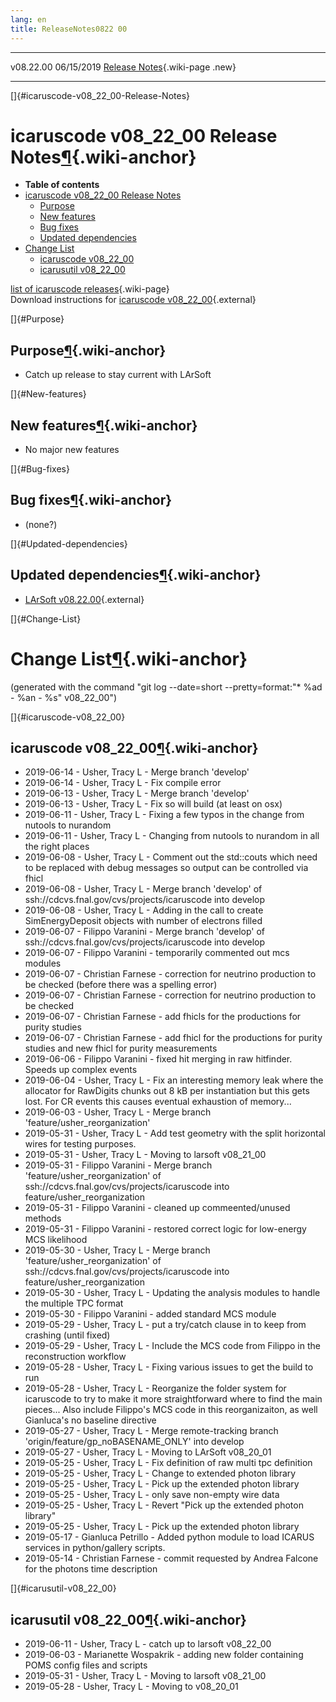 ```yaml
---
lang: en
title: ReleaseNotes0822 00
---
```


  ----------- ------------ -- -- -----------------------------------------------------------
  v08.22.00   06/15/2019         [Release Notes](ReleaseNotes082200.html){.wiki-page .new}
  ----------- ------------ -- -- -----------------------------------------------------------

[]{#icaruscode-v08_22_00-Release-Notes}

icaruscode v08\_22\_00 Release Notes[¶](#icaruscode-v08_22_00-Release-Notes){.wiki-anchor}
==========================================================================================

-   **Table of contents**
-   [icaruscode v08\_22\_00 Release
    Notes](#icaruscode-v08_22_00-Release-Notes)
    -   [Purpose](#Purpose)
    -   [New features](#New-features)
    -   [Bug fixes](#Bug-fixes)
    -   [Updated dependencies](#Updated-dependencies)
-   [Change List](#Change-List)
    -   [icaruscode v08\_22\_00](#icaruscode-v08_22_00)
    -   [icarusutil v08\_22\_00](#icarusutil-v08_22_00)

[list of icaruscode
releases](List_of_ICARUS_code_releases.html){.wiki-page}\
Download instructions for [icaruscode
v08\_22\_00](http://scisoft.fnal.gov/scisoft/bundles/sbnd/v08_19_01/icaruscode-v08_19_01.html){.external}

[]{#Purpose}

Purpose[¶](#Purpose){.wiki-anchor}
----------------------------------

-   Catch up release to stay current with LArSoft

[]{#New-features}

New features[¶](#New-features){.wiki-anchor}
--------------------------------------------

-   No major new features

[]{#Bug-fixes}

Bug fixes[¶](#Bug-fixes){.wiki-anchor}
--------------------------------------

-   (none?)

[]{#Updated-dependencies}

Updated dependencies[¶](#Updated-dependencies){.wiki-anchor}
------------------------------------------------------------

-   [LArSoft
    v08.22.00](https://cdcvs.fnal.gov/redmine/projects/larsoft/wiki/ReleaseNotes082200){.external}

[]{#Change-List}

Change List[¶](#Change-List){.wiki-anchor}
==========================================

(generated with the command \"git log \--date=short
\--pretty=format:\"\* %ad - %an - %s\" v08\_22\_00\")

[]{#icaruscode-v08_22_00}

icaruscode v08\_22\_00[¶](#icaruscode-v08_22_00){.wiki-anchor}
--------------------------------------------------------------

-   2019-06-14 - Usher, Tracy L - Merge branch \'develop\'
-   2019-06-14 - Usher, Tracy L - Fix compile error
-   2019-06-13 - Usher, Tracy L - Merge branch \'develop\'
-   2019-06-13 - Usher, Tracy L - Fix so will build (at least on osx)
-   2019-06-11 - Usher, Tracy L - Fixing a few typos in the change from
    nutools to nurandom
-   2019-06-11 - Usher, Tracy L - Changing from nutools to nurandom in
    all the right places
-   2019-06-08 - Usher, Tracy L - Comment out the std::couts which need
    to be replaced with debug messages so output can be controlled via
    fhicl
-   2019-06-08 - Usher, Tracy L - Merge branch \'develop\' of
    ssh://cdcvs.fnal.gov/cvs/projects/icaruscode into develop
-   2019-06-08 - Usher, Tracy L - Adding in the call to create
    SimEnergyDeposit objects with number of electrons filled
-   2019-06-07 - Filippo Varanini - Merge branch \'develop\' of
    ssh://cdcvs.fnal.gov/cvs/projects/icaruscode into develop
-   2019-06-07 - Filippo Varanini - temporarily commented out mcs
    modules
-   2019-06-07 - Christian Farnese - correction for neutrino production
    to be checked (before there was a spelling error)
-   2019-06-07 - Christian Farnese - correction for neutrino production
    to be checked
-   2019-06-07 - Christian Farnese - add fhicls for the productions for
    purity studies
-   2019-06-07 - Christian Farnese - add fhicl for the productions for
    purity studies and new fhicl for purity measurements
-   2019-06-06 - Filippo Varanini - fixed hit merging in raw hitfinder.
    Speeds up complex events
-   2019-06-04 - Usher, Tracy L - Fix an interesting memory leak where
    the allocator for RawDigits chunks out 8 kB per instantiation but
    this gets lost. For CR events this causes eventual exhaustion of
    memory\...
-   2019-06-03 - Usher, Tracy L - Merge branch
    \'feature/usher\_reorganization\'
-   2019-05-31 - Usher, Tracy L - Add test geometry with the split
    horizontal wires for testing purposes.
-   2019-05-31 - Usher, Tracy L - Moving to larsoft v08\_21\_00
-   2019-05-31 - Filippo Varanini - Merge branch
    \'feature/usher\_reorganization\' of
    ssh://cdcvs.fnal.gov/cvs/projects/icaruscode into
    feature/usher\_reorganization
-   2019-05-31 - Filippo Varanini - cleaned up commeented/unused methods
-   2019-05-31 - Filippo Varanini - restored correct logic for
    low-energy MCS likelihood
-   2019-05-30 - Usher, Tracy L - Merge branch
    \'feature/usher\_reorganization\' of
    ssh://cdcvs.fnal.gov/cvs/projects/icaruscode into
    feature/usher\_reorganization
-   2019-05-30 - Usher, Tracy L - Updating the analysis modules to
    handle the multiple TPC format
-   2019-05-30 - Filippo Varanini - added standard MCS module
-   2019-05-29 - Usher, Tracy L - put a try/catch clause in to keep from
    crashing (until fixed)
-   2019-05-29 - Usher, Tracy L - Include the MCS code from Filippo in
    the reconstruction workflow
-   2019-05-28 - Usher, Tracy L - Fixing various issues to get the build
    to run
-   2019-05-28 - Usher, Tracy L - Reorganize the folder system for
    icaruscode to try to make it more straightforward where to find the
    main pieces\... Also include Filippo\'s MCS code in this
    reorganizaiton, as well Gianluca\'s no baseline directive
-   2019-05-27 - Usher, Tracy L - Merge remote-tracking branch
    \'origin/feature/gp\_noBASENAME\_ONLY\' into develop
-   2019-05-27 - Usher, Tracy L - Moving to LArSoft v08\_20\_01
-   2019-05-25 - Usher, Tracy L - Fix definition of raw multi tpc
    definition
-   2019-05-25 - Usher, Tracy L - Change to extended photon library
-   2019-05-25 - Usher, Tracy L - Pick up the extended photon library
-   2019-05-25 - Usher, Tracy L - only save non-empty wire data
-   2019-05-25 - Usher, Tracy L - Revert \"Pick up the extended photon
    library\"
-   2019-05-25 - Usher, Tracy L - Pick up the extended photon library
-   2019-05-17 - Gianluca Petrillo - Added python module to load ICARUS
    services in python/gallery scripts.
-   2019-05-14 - Christian Farnese - commit requested by Andrea Falcone
    for the photons time description

[]{#icarusutil-v08_22_00}

icarusutil v08\_22\_00[¶](#icarusutil-v08_22_00){.wiki-anchor}
--------------------------------------------------------------

-   2019-06-11 - Usher, Tracy L - catch up to larsoft v08\_22\_00
-   2019-06-03 - Marianette Wospakrik - adding new folder containing
    POMS config files and scripts
-   2019-05-31 - Usher, Tracy L - Moving to larsoft v08\_21\_00
-   2019-05-28 - Usher, Tracy L - Moving to v08\_20\_01
